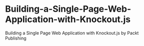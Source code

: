 # Building-a-Single-Page-Web-Application-with-Knockout.js
Building a Single Page Web Application with Knockout.js by Packt Publishing

